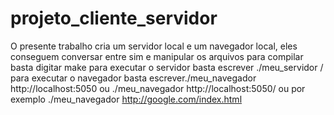 # projeto_cliente_servidor
O presente trabalho cria um servidor local e um navegador local, eles conseguem conversar entre sim e manipular os arquivos
para compilar basta digitar make
para executar o servidor basta escrever ./meu_servidor /<caminho para o diretorio meu_site>
para executar o navegador basta escrever./meu_navegador http://localhost:5050 ou ./meu_navegador http://localhost:5050/<arquivo que deseja> ou por exemplo ./meu_navegador http://google.com/index.html
